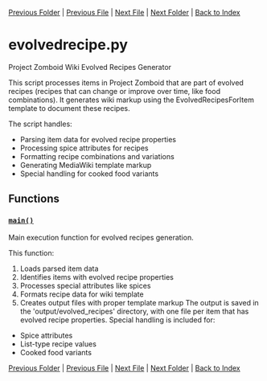[Previous Folder](../parser/distribution_container_parser.md) | [Previous File](craft_recipes.md) | [Next File](researchrecipes.md) | [Next Folder](../tiles/named_furniture_filter.md) | [Back to Index](../../index.md)

# evolvedrecipe.py

Project Zomboid Wiki Evolved Recipes Generator

This script processes items in Project Zomboid that are part of evolved recipes
(recipes that can change or improve over time, like food combinations). It generates
wiki markup using the EvolvedRecipesForItem template to document these recipes.

The script handles:
- Parsing item data for evolved recipe properties
- Processing spice attributes for recipes
- Formatting recipe combinations and variations
- Generating MediaWiki template markup
- Special handling for cooked food variants

## Functions

### [`main()`](https://github.com/Vaileasys/pz-wiki_parser/blob/main/scripts/recipes/evolvedrecipe.py#L26)

Main execution function for evolved recipes generation.

This function:
1. Loads parsed item data
2. Identifies items with evolved recipe properties
3. Processes special attributes like spices
4. Formats recipe data for wiki template
5. Creates output files with proper template markup
The output is saved in the 'output/evolved_recipes' directory,
with one file per item that has evolved recipe properties.
Special handling is included for:
- Spice attributes
- List-type recipe values
- Cooked food variants



[Previous Folder](../parser/distribution_container_parser.md) | [Previous File](craft_recipes.md) | [Next File](researchrecipes.md) | [Next Folder](../tiles/named_furniture_filter.md) | [Back to Index](../../index.md)
